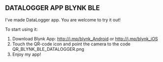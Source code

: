 ## DATALOGGER APP BLYNK BLE

 I've made DataLogger app. You are welcome to try it out!

 To start using it:
 
 1. Download Blynk App: http://j.mp/blynk_Android or http://j.mp/blynk_iOS
 2. Touch the QR-code icon and point the camera to the code QR_BLYNK_BLE_DATALOGGER.png
 3. Enjoy my app!